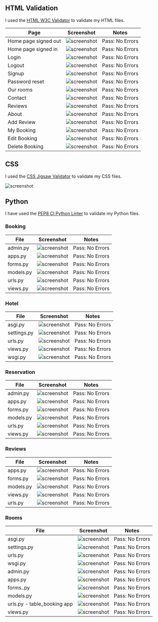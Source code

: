 ## HTML Validation

I used the [HTML W3C Validator](https://validator.w3.org) to validate my HTML files.

| Page | Screenshot | Notes |
| --- |--- | --- |
| Home page signed out | ![screenshot](documentation/images/testing/html_validator/home_loggedout.png)| Pass: No Errors |
| Home page signed in| ![screenshot](documentation/images/testing/html_validator/home_loggedin.png)| Pass: No Errors |
| Login| ![screenshot](documentation/images/testing/html_validator/login.png)| Pass: No Errors |
| Logout| ![screenshot](documentation/images/testing/html_validator/logout.png)| Pass: No Errors |
| Signup| ![screenshot](documentation/images/testing/html_validator/signup.png)| Pass: No Errors |
| Password reset| ![screenshot](documentation/images/testing/html_validator/pass_reset.png)| Pass: No Errors |
| Our rooms| ![screenshot](documentation/images/testing/html_validator/our_rooms.png)| Pass: No Errors |
| Contact| ![screenshot](documentation/images/testing/html_validator/contactvalid.png)| Pass: No Errors |
| Reviews| ![screenshot](documentation/images/testing/html_validator/reviews_page.png)| Pass: No Errors |
| About| ![screenshot](documentation/images/testing/html_validator/aboutvalid.png)| Pass: No Errors |
| Add Review| ![screenshot](documentation/images/testing/html_validator/reviewsvalid.png)| Pass: No Errors |
| My Booking| ![screenshot](documentation/images/testing/html_validator/my_bookings.png)| Pass: No Errors |
| Edit Booking| ![screenshot](documentation/images/testing/html_validator/edit_booking.png)| Pass: No Errors |
| Delete Booking| ![screenshot](documentation/images/testing/html_validator/delete_booking.png)| Pass: No Errors |

## CSS

I used the [CSS Jigsaw Validator](https://jigsaw.w3.org/css-validator) to validate my CSS files.

![screenshot](documentation/images/testing/html_validator/css_valid.png)

## Python

I have used the [PEP8 CI Python Linter](https://pep8ci.herokuapp.com) to validate my Python files.

### Booking

| File | Screenshot | Notes |
| --- | --- | --- |
| admin.py | ![screenshot](documentation/images/testing/python/booking/booking_admin.png) | Pass: No Errors |
| apps.py | ![screenshot](documentation/images/testing/python/booking/booking_apps.png) | Pass: No Errors |
| forms.py| ![screenshot](documentation/images/testing/python/booking/booking_forms.png) | Pass: No Errors |
| models.py | ![screenshot](documentation/images/testing/python/booking/booking_models.png) | Pass: No Errors |
| urls.py | ![screenshot](documentation/images/testing/python/booking/booking_urls.png) | Pass: No Errors |
| views.py | ![screenshot](documentation/images/testing/python/booking/booking_views.png) | Pass: No Errors |

### Hotel

| File | Screenshot | Notes |
| --- | --- | --- |
| asgi.py | ![screenshot](documentation/images/testing/python/hotel/hotel_asgi.png) | Pass: No Errors |
| settings.py | ![screenshot](/Users/mylastary/CONDOHOTEL/documentation/images/testing/python/hotel/hotel_settings.png) | Pass: No Errors |
| urls.py | ![screenshot](documentation/images/testing/python/hotel/hotel_urls.png) | Pass: No Errors |
| views.py | ![screenshot](documentation/images/testing/python/hotel/hotel_views.png) | Pass: No Errors |
| wsgi.py | ![screenshot](documentation/images/testing/python/hotel/hotel_wsgi.png) | Pass: No Errors |

### Reservation

| File | Screenshot | Notes |
| --- | --- | --- |
| admin.py | ![screenshot](documentation/images/testing/python/reservation/reservation_admin.png) | Pass: No Errors |
| apps.py | ![screenshot](documentation/images/testing/python/reservation/reservation_apps.png) | Pass: No Errors |
| forms.py | ![screenshot](documentation/images/testing/python/reservation/reservation_forms.png) | Pass: No Errors |
| models.py | ![screenshot](documentation/images/testing/python/reservation/reservation_models.png) | Pass: No Errors |
| urls.py | ![screenshot](documentation/images/testing/python/reservation/reservation_urls.png) | Pass: No Errors |
| views.py | ![screenshot](documentation/images/testing/python/reservation/reservation_views.png) | Pass: No Errors |

### Reviews

| File | Screenshot | Notes |
| --- | --- | --- |
| apps.py | ![screenshot](documentation/images/testing/python/reviews/review_apps.png) | Pass: No Errors |
| forms.py | ![screenshot](documentation/images/testing/python/reviews/review_forms.png) | Pass: No Errors |
| models.py | ![screenshot](documentation/images/testing/python/reviews/review_models.png) | Pass: No Errors |
| views.py | ![screenshot](documentation/images/testing/python/reviews/review_views.png) | Pass: No Errors |
| urls.py | ![screenshot](documentation/images/testing/python/reviews/reviews_urls.png) | Pass: No Errors |

### Rooms

| File | Screenshot | Notes |
| --- | --- | --- |
| asgi.py | ![screenshot](documentation/validation/pep8/asgi.py.png) | Pass: No Errors |
| settings.py | ![screenshot](documentation/validation/pep8/settings.py.png) | Pass: No Errors |
| urls.py | ![screenshot](documentation/validation/pep8/urls.py.png) | Pass: No Errors |
| wsgi.py | ![screenshot](documentation/validation/pep8/wsgi.py.png) | Pass: No Errors |
| admin.py | ![screenshot](documentation/validation/pep8/admin.py.png) | Pass: No Errors |
| apps.py | ![screenshot](documentation/validation/pep8/apps.py.png) | Pass: No Errors |
| forms..py | ![screenshot](documentation/validation/pep8/forms.py.png) | Pass: No Errors |
| models.py | ![screenshot](documentation/validation/pep8/models.py.png) | Pass: No Errors |
| urls.py - table_booking app | ![screenshot](documentation/validation/pep8/urls2.py.png) | Pass: No Errors |
| views.py | ![screenshot](documentation/validation/pep8/views.py.png) | Pass: No Errors |